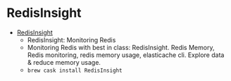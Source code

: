 # RedisInsight
- [RedisInsight](https://www.redislabs.com/redisinsight/)
  -  RedisInsight: Monitoring Redis
  - Monitoring Redis with best in class: RedisInsight. Redis Memory, Redis monitoring, redis memory usage, elasticache cli. Explore data & reduce memory usage.
  - `brew cask install RedisInsight`
